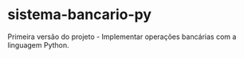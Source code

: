 # sistema-bancario-py
Primeira versão do projeto - Implementar operações bancárias com a linguagem Python.
